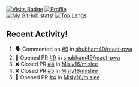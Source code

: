 [![Visits Badge](https://badges.pufler.dev/visits/misly16/misly16)](https://badges.pufler.dev)
[![Profile](https://raw.githubusercontent.com/Misly16/Misly16/master/index.png)](https://github.com/misly16)
<br>
[![My GitHub stats!](https://github-readme-stats.vercel.app/api?username=misly16&show_icons=true&theme=dracula)](https://github.com/misly16)
[![Top Langs](https://github-readme-stats.vercel.app/api/top-langs/?username=misly16&theme=dracula&layout=compact)](https://github.com/misly16)
<br>


## Recent Activity!
<!--START_SECTION:activity-->
1. 🗣 Commented on [#9](https://github.com/shubham49/react-pwa/issues/9) in [shubham49/react-pwa](https://github.com/shubham49/react-pwa)
2. 💪 Opened PR [#9](https://github.com/shubham49/react-pwa/pull/9) in [shubham49/react-pwa](https://github.com/shubham49/react-pwa)
3. ❌ Closed PR [#4](https://github.com/Misly16/mislee/pull/4) in [Misly16/mislee](https://github.com/Misly16/mislee)
4. ❌ Closed PR [#5](https://github.com/Misly16/mislee/pull/5) in [Misly16/mislee](https://github.com/Misly16/mislee)
5. 💪 Opened PR [#4](https://github.com/Misly16/mislee/pull/4) in [Misly16/mislee](https://github.com/Misly16/mislee)
<!--END_SECTION:activity-->

